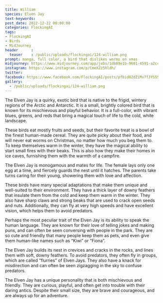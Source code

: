 ```yaml
---
title: William
species: Elven Jay
text-keywords: 
post_date: 2022-12-22 00:00:00
categories: FlockingAI
tags:
- FlockingAI
- Birds
- MidJourney 
header      :
  teaser    : /public/uploads/flockingai/124-william.png
prompt: manga, full color, a bird that dislikes worms on xmas
midjourney: https://www.midjourney.com/app/jobs/1db89e1b-9601-4591-a2c4-bbedd2a0999f
instagram: https://www.instagram.com/p/CmeXZz5hldh/
twitter: 
facebook: https://www.facebook.com/FlockingAI/posts/pfbid02dZiMv7fJYS5Sw3NSeuGRDGvcQkHauhZujZt7Q8LDcvojrgxeRWNr1kcHEjhb2DCfl
gallery: 
  - /public/uploads/flockingai/124-william.png
---
```


The Elven Jay is a quirky, exotic bird that is native to the frigid, wintery regions of the Arctic and Antarctic. It is a small, brightly colored bird that is known for its mischievous and playful behavior. It is a full-color, with vibrant blues, greens, and reds that bring a magical touch of life to the cold, white landscape.

These birds eat mostly fruits and seeds, but their favorite treat is a bowl of the finest human-made cereal. They are quite picky about their food, and will never eat worms on Christmas, no matter how much you beg them to. To keep themselves warm in the winter, they have the magical ability to start small fires with their beaks. This is also how they make their homes in ice caves, furnishing them with the warmth of a campfire.

The Elven Jay is monogamous and mates for life. The female lays only one egg at a time, and fiercely guards the nest until it hatches. The parents take turns caring for their young, showering them with love and affection.

These birds have many special adaptations that make them unique and well-suited to their environment. They have a thick layer of downy feathers that insulate them from the cold and keep them warm in the winter. They also have sharp claws and strong beaks that are used to crack open seeds and nuts. Additionally, they can fly at very high speeds and have excellent vision, which helps them to avoid predators.

Perhaps the most peculiar trait of the Elven Jay is its ability to speak the human language. They are known for their love of telling jokes and making puns, and can often be seen conversing with people in the park. They are so cute and friendly that many people keep them as pets, and even give them human-like names such as “Kiwi” or “Fiona”.

The Elven Jay builds its nest in crevices and cracks in the rocks, and lines them with soft, downy feathers. To avoid predators, they often fly in groups, which are called “flurries” of Elven Jays. They also have a knack for misdirection and can often be seen zigzagging in the sky to confuse predators.

The Elven Jay has a unique personality that is both mischievous and friendly. They are curious, playful, and often get into trouble with their daring antics. Despite their small size, they are brave and courageous, and are always up for an adventure.
